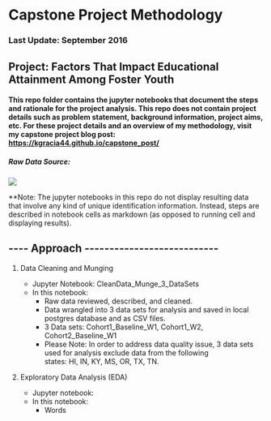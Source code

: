 # Capstone Project Methodology
### Last Update: September 2016

## Project: Factors That Impact Educational Attainment Among Foster Youth

#### This repo folder contains the jupyter notebooks that document the steps and rationale for the project analysis. This repo does not contain project details such as problem statement, background information, project aims, etc. For these project details and an overview of my methodology, visit my capstone project blog post: https://kgracia44.github.io/capstone_post/

##### Raw Data Source:

<img src="files/imgs_for_readme/sources.png">


**Note: The jupyter notebooks in this repo do not display resulting data that involve any kind of unique identification information. Instead, steps are described in notebook cells as markdown (as opposed to running cell and displaying results).

## ---- Approach --------------------------- 

1) Data Cleaning and Munging
    - Jupyter Notebook: CleanData_Munge_3_DataSets
    - In this notebook:
        - Raw data reviewed, described, and cleaned. 
        - Data wrangled into 3 data sets for analysis and saved in local postgres database and as CSV files.
        - 3 Data sets: Cohort1_Baseline_W1, Cohort1_W2, Cohort2_Baseline_W1
        * Please Note: In order to address data quality issue, 3 data sets used for analysis exclude data from the following   
        states: HI, IN, KY, MS, OR, TX, TN.

2) Exploratory Data Analysis (EDA)
    - Jupyter notebook: 
    - In this notebook:
        - Words